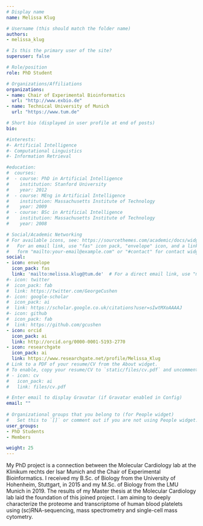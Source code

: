 ```yaml
---
# Display name
name: Melissa Klug

# Username (this should match the folder name)
authors:
- melissa_klug

# Is this the primary user of the site?
superuser: false

# Role/position
role: PhD Student 

# Organizations/Affiliations
organizations:
- name: Chair of Experimental Bioinformatics
  url: "http://www.exbio.de"
- name: Technical University of Munich
  url: "https://www.tum.de"

# Short bio (displayed in user profile at end of posts)
bio:   

#interests:
#- Artificial Intelligence
#- Computational Linguistics
#- Information Retrieval

#education:
#  courses:
#  - course: PhD in Artificial Intelligence
#    institution: Stanford University
#    year: 2012
#  - course: MEng in Artificial Intelligence
#    institution: Massachusetts Institute of Technology
#    year: 2009
#  - course: BSc in Artificial Intelligence
#    institution: Massachusetts Institute of Technology
#    year: 2008

# Social/Academic Networking
# For available icons, see: https://sourcethemes.com/academic/docs/widgets/#icons
#   For an email link, use "fas" icon pack, "envelope" icon, and a link in the
#   form "mailto:your-email@example.com" or "#contact" for contact widget.
social:
- icon: envelope
  icon_pack: fas
  link: 'mailto:melissa.klug@tum.de'  # For a direct email link, use "mailto:test@example.org".
#- icon: twitter
#  icon_pack: fab
#  link: https://twitter.com/GeorgeCushen
#- icon: google-scholar
#  icon_pack: ai
#  link: https://scholar.google.co.uk/citations?user=sIwtMXoAAAAJ
#- icon: github
#  icon_pack: fab
#  link: https://github.com/gcushen
- icon: orcid
  icon_pack: ai
  link: http://orcid.org/0000-0001-5193-2770
- icon: researchgate
  icon_pack: ai
  link: https://www.researchgate.net/profile/Melissa_Klug
# Link to a PDF of your resume/CV from the About widget.
# To enable, copy your resume/CV to `static/files/cv.pdf` and uncomment the lines below.  
# - icon: cv
#   icon_pack: ai
#   link: files/cv.pdf

# Enter email to display Gravatar (if Gravatar enabled in Config)
email: ""
  
# Organizational groups that you belong to (for People widget)
#   Set this to `[]` or comment out if you are not using People widget.  
user_groups:
- PhD Students
- Members

weight: 25
---
```


My PhD project is a connection between the Molecular Cardiology lab at the Klinikum rechts der Isar Munich and the Chair of Experimental Bioinformatics. I received my B.Sc. of Biology from the University of Hohenheim, Stuttgart, in 2015 and my M.Sc. of Biology from the LMU Munich in 2019. The results of my Master thesis at the Molecular Cardiology lab laid the foundation of this joined project. I am aiming to deeply characterize the proteome and transcriptome of human blood platelets using (sc)RNA-sequencing, mass spectrometry and single-cell mass cytometry.
